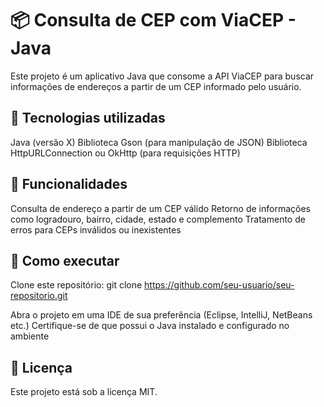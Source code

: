# 📦 Consulta de CEP com ViaCEP - Java
 Este projeto é um aplicativo Java que consome a API ViaCEP para buscar informações de endereços a partir de um CEP informado pelo usuário.

## 🚀 Tecnologias utilizadas
Java (versão X)
Biblioteca Gson (para manipulação de JSON)
Biblioteca HttpURLConnection ou OkHttp (para requisições HTTP)

## 📌 Funcionalidades
Consulta de endereço a partir de um CEP válido
Retorno de informações como logradouro, bairro, cidade, estado e complemento
Tratamento de erros para CEPs inválidos ou inexistentes

## 🔧 Como executar
Clone este repositório:
git clone https://github.com/seu-usuario/seu-repositorio.git

Abra o projeto em uma IDE de sua preferência (Eclipse, IntelliJ, NetBeans etc.)
Certifique-se de que possui o Java instalado e configurado no ambiente

## 📜 Licença
Este projeto está sob a licença MIT.
